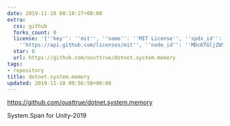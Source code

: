 ```yaml
---
date: 2019-11-18 08:10:27+00:00
extra:
  css: github
  forks_count: 0
  license: '{''key'': ''mit'', ''name'': ''MIT License'', ''spdx_id'': ''MIT'', ''url'':
    ''https://api.github.com/licenses/mit'', ''node_id'': ''MDc6TGljZW5zZTEz''}'
  star: 8
  url: https://github.com/ousttrue/dotnet.system.memory
tags:
- repository
title: dotnet.system.memory
updated: 2019-11-18 09:56:58+00:00
---
```


<https://github.com/ousttrue/dotnet.system.memory>

System.Span for Unity-2019
